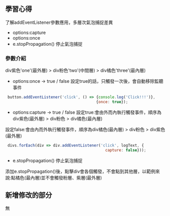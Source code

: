 
## 學習心得

了解addEventListener參數應用，多層次氣泡捕捉差異 

* options:capture
* options:once
* e.stopPropagation() 停止氣泡捕捉


### 參數介紹

div紫色'one'(最外層) > div粉色'two'(中間層) > div橘色'three'(最內層)

* options:once -> true / false
設定true的話，只觸發一次後，會自動移除監聽事件
 
```js
 button.addEventListener('click', () => {console.log('Click!!!')}, 
                                        {once: true});
```
  
* options:capture -> true / false
設定true:會由外而內執行觸發事件，順序為div紫色(最外層) > div粉色 > div橘色(最內層)
  
設定false:會由內而外執行觸發事件，順序為div橘色(最內層) > div粉色 > div紫色(最外層)

```js
 divs.forEach(div => div.addEventListener('click', logText, {
                                            capture: false}));
```

* e.stopPropagation() 停止氣泡捕捉

添加e.stopPropagation()後，點擊div會各個觸發，不會點到其他層，以範例來說:點橘色(最內層)並不會觸發粉層、紫層(最外層)
  
## 新增修改的部分

無






